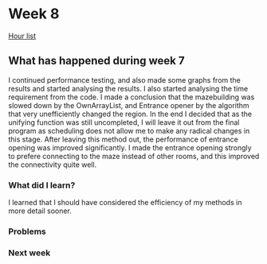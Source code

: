 # Week 8

[Hour list](https://github.com/apndx/DenMaker/blob/master/Documentation/hours.md)


## What has happened during week 7

I continued performance testing, and also made some graphs from the results and started analysing the results. I also started analysing the time requirement from the code. I made a conclusion that the mazebuilding was slowed down by the OwnArrayList, and Entrance opener by the algorithm that very unefficiently changed the region. In the end I decided that as the unifying function was still uncompleted, I will leave it out from the final program as scheduling does not allow me to make any radical changes in this stage. After leaving this method out, the performance of entrance opening was improved significantly. I made the entrance opening strongly to prefere connecting to the maze instead of other rooms, and this improved the connectivity quite well.

### What did I learn?
 
I learned that I should have considered the efficiency of my methods in more detail sooner.


### Problems


### Next week





